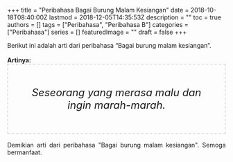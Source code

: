 +++
title = "Peribahasa Bagai Burung Malam Kesiangan"
date = 2018-10-18T08:40:00Z
lastmod = 2018-12-05T14:35:53Z
description = ""
toc = true
authors = []
tags = ["Peribahasa", "Peribahasa B"]
categories = ["Peribahasa"]
series = []
featuredImage = ""
draft = false
+++

<div dir="ltr" style="text-align: left;" trbidi="on"><div style="text-align: justify;">Berikut ini adalah arti dari peribahasa “Bagai burung malam kesiangan”.</div><br /><div style="text-align: justify;"><b>Artinya:</b></div><div style="border: 2px dashed #ddd; font-size: 24px; height: auto; margin: 0 auto; padding: 50px; text-align: center; width: auto;"><i>Seseorang yang merasa malu dan ingin marah-marah.</i></div><div style="text-align: justify;"><br /></div><div style="text-align: justify;">Demikian arti dari peribahasa "Bagai burung malam kesiangan". Semoga bermanfaat.</div></div>
